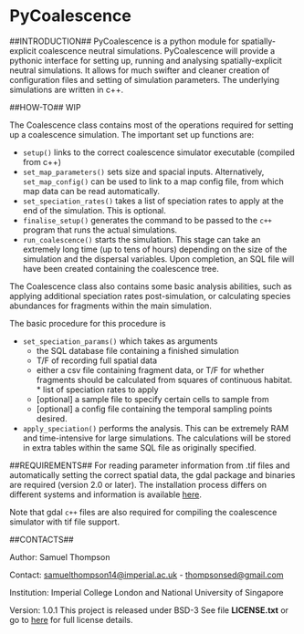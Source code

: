 # PyCoalescence #



##INTRODUCTION##
PyCoalescence is a python module for spatially-explicit coalescence neutral simulations. PyCoalescence will provide a pythonic interface for setting up, running and analysing spatially-explicit neutral simulations. It allows for much swifter and cleaner creation of configuration files and setting of simulation parameters. The underlying simulations are written in c++.

##HOW-TO##
WIP

The Coalescence class contains most of the operations required for setting up a coalescence simulation. The important set up functions are:

* `setup()` links to the correct coalescence simulator executable (compiled from c++)
* `set_map_parameters()` sets size and spacial inputs. Alternatively, `set_map_config()` can be used to link to a map config file, from which map data can be read automatically.
* `set_speciation_rates()` takes a list of speciation rates to apply at the end of the simulation. This is optional.
* `finalise_setup()` generates the command to be passed to the `c++` program that runs the actual simulations.
* `run_coalescence()` starts the simulation. This stage can take an extremely long time (up to tens of hours) depending on the size of the simulation and the dispersal variables. Upon completion, an SQL file will have been created containing the coalescence tree.

The Coalescence class also contains some basic analysis abilities, such as applying additional speciation rates post-simulation, or calculating species abundances for fragments within the main simulation.

The basic procedure for this procedure is

* `set_speciation_params()` which takes as arguments 
	* the SQL database file containing a finished simulation
	* T/F of recording full spatial data
	*  either a csv file containing fragment data, or T/F for whether fragments should be 
		calculated from squares of continuous habitat.	* list of speciation rates to apply
	* [optional] a sample file to specify certain cells to sample from
	* [optional] a config file containing the temporal sampling points desired.
* `apply_speciation()` performs the analysis. This can be extremely RAM and time-intensive for large simulations. The calculations will be stored in extra tables within the same SQL file as originally specified.


##REQUIREMENTS##
For reading parameter information from .tif files and automatically setting the correct spatial data, the gdal package and binaries are required (version 2.0 or later). The installation process differs on different systems and information is available [here](http://www.gdal.org/).

Note that gdal `c++` files are also required for compiling the coalescence simulator with tif file support.

##CONTACTS##

Author: Samuel Thompson

Contact: samuelthompson14@imperial.ac.uk - thompsonsed@gmail.com

Institution: Imperial College London and National University of Singapore

Version: 1.0.1
This project is released under BSD-3 
See file **LICENSE.txt** or go to [here](https://opensource.org/licenses/BSD-3-Clause) for full license details.